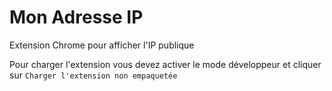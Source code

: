 # Mon Adresse IP

Extension Chrome pour afficher l'IP publique

Pour charger l'extension vous devez activer le mode développeur et cliquer sur `Charger l'extension non empaquetée`
